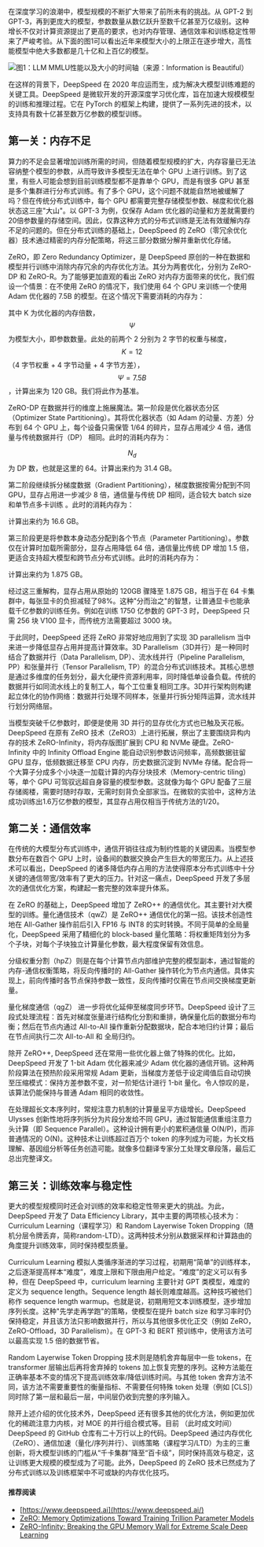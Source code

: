 
在深度学习的浪潮中，模型规模的不断扩大带来了前所未有的挑战。从 GPT-2 到 GPT-3，再到更庞大的模型，参数数量从数亿跃升至数千亿甚至万亿级别。这种增长不仅对计算资源提出了更高的要求，也对内存管理、通信效率和训练稳定性带来了严峻考验。从下面的图1可以看出近年来模型大小的上限正在逐步增大，高性能模型中绝大多数都是几十亿和上百亿的模型。

![图1：LLM MMLU性能以及大小的时间轴（来源：Information is Beautiful）](https://informationisbeautiful.net/visualizations/the-rise-of-generative-ai-large-language-models-llms-like-chatgpt)

在这样的背景下，DeepSpeed 在 2020 年应运而生，成为解决大模型训练难题的关键工具。DeepSpeed 是微软开发的开源深度学习优化库，旨在加速大规模模型的训练和推理过程。它在 PyTorch 的框架上构建，提供了一系列先进的技术，以支持具有数十亿甚至数万亿参数的模型训练。

## 第一关：内存不足

算力的不足会显著增加训练所需的时间，但随着模型规模的扩大，内存容量已无法容纳整个模型的参数，从而导致许多模型无法在单个 GPU 上进行训练。到了这里，有些人可能会想到目前训练模型都不是靠单个 GPU，而是有很多 GPU 甚至是多个集群进行分布式训练。有了多个 GPU，这个问题不就能自然地被缓解了吗？但在传统分布式训练中，每个 GPU 都需要完整存储模型参数、梯度和优化器状态这三座"大山"。以 GPT-3 为例，仅保存 Adam 优化器的动量和方差就需要约20倍参数量的存储空间。因此，仅靠这种方式的分布式训练是无法有效缓解内存不足的问题的。但在分布式训练的基础上，DeepSpeed 的 ZeRO（零冗余优化器）技术通过精密的内存分配策略，将这三部分数据分解并重新优化存储。

ZeRO，即 Zero Redundancy Optimizer，是 DeepSpeed 原创的一种在数据和模型并行训练中消除内存冗余的内存优化方法。其分为两套优化，分别为 ZeRO-DP 和 ZeRO-R。为了能够更加直观的看出 ZeRO 对内存方面带来的优化，我们假设一个情景：在不使用 ZeRO 的情况下，我们使用 64 个 GPU 来训练一个使用 Adam 优化器的 7.5B 的模型。在这个情况下需要消耗的内存为：



其中 K 为优化器的内存倍数，$$\Psi$$为模型大小，即参数数量。此处的前两个 2 分别为 2 字节的权重与梯度，$$K=12$$（4 字节权重 + 4 字节动量 + 4 字节方差），$$\Psi=7.5B$$，计算出来为 120 GB。我们将此作为基准。

ZeRO-DP 在数据并行的维度上施展魔法。第一阶段是优化器状态分区（Optimizer State Partitioning）。其将优化器状态（如 Adam 的动量、方差）分布到 64 个 GPU 上，每个设备只需保管 1/64 的碎片，显存占用减少 4 倍，通信量与传统数据并行（DP） 相同。此时的消耗内存为：



$$N_d$$为 DP 数，也就是这里的 64。计算出来约为 31.4 GB。

第二阶段继续拆分梯度数据（Gradient Partitioning），梯度数据按需分配到不同 GPU，显存占用进一步减少 8 倍，通信量与传统 DP 相同，适合较大 batch size 和单节点多卡训练 。此时的消耗内存为：


计算出来约为 16.6 GB。

第三阶段更是将参数本身动态分配到各个节点（Parameter Partitioning）。参数仅在计算时加载所需部分，显存占用降低 64 倍，通信量比传统 DP 增加 1.5 倍，更适合支持超大模型和跨节点分布式训练。此时的消耗内存为：


计算出来约为 1.875 GB。

经过这三重解构，显存占用从原始的 120GB 骤降至 1.875 GB，相当于在 64 卡集群中，每张显卡的负担减轻了98%。这种"分而治之"的智慧，让普通显卡也能承载千亿参数的训练任务。例如在训练 1750 亿参数的 GPT-3 时，DeepSpeed 只需 256 块 V100 显卡，而传统方法需要超过 3000 块。

于此同时，DeepSpeed 还将 ZeRO 非常好地应用到了实现 3D parallelism 当中来进一步降低显存占用并提高计算效率。3D Parallelism（3D并行）是一种同时结合了数据并行（Data Parallelism, DP）、流水线并行（Pipeline Parallelism, PP）和张量并行（Tensor Parallelism, TP）的混合分布式训练技术。其核心思想是通过多维度的任务划分，最大化硬件资源利用率，同时降低单设备负载。传统的数据并行如同流水线上的复制工人，每个工位重复相同工序。3D并行架构则构建起立体化的协作网络：数据并行处理不同样本，张量并行拆分矩阵运算，流水线并行划分网络层。

当模型突破千亿参数时，即便是使用 3D 并行的显存优化方式也已触及天花板。DeepSpeed 在原有 ZeRO 技术（ZeRO3）上进行拓展，祭出了主要围绕异构内存的技术 ZeRO-Infinity，将内存版图扩展到 CPU 和 NVMe 硬盘。ZeRO-Infinity 中的 Infinity Offload Engine 能自动识别参数访问频率，高频数据驻留 GPU 显存，低频数据迁移至 CPU 内存，历史数据沉淀到 NVMe 存储。配合将一个大算子分成多个小块逐一加载计算的内存分块技术（Memory-centric tiling）等，单个 GPU 可驾驭远超自身容量的模型参数。这就像为每个 GPU 配备了三层存储阁楼，需要时随时存取，无需时刻背负全部家当。在微软的实验中，这种方法成功训练出1.6万亿参数的模型，其显存占用仅相当于传统方法的1/20。

## 第二关：通信效率

在传统的大模型分布式训练中，通信开销往往成为制约性能的关键因素。当模型参数分布在数百个 GPU 上时，设备间的数据交换会产生巨大的带宽压力。从上述技术可以看出，DeepSpeed 的诸多降低内存占用的方法使得原本分布式训练中十分关键的通信带宽/效率有了更大的压力。针对这一痛点，DeepSpeed 开发了多层次的通信优化方案，构建起一套完整的效率提升体系。

在 ZeRO 的基础上，DeepSpeed 增加了 ZeRO++ 的通信优化。其主要针对大模型的训练。量化通信技术（qwZ）是 ZeRO++ 通信优化的第一招。该技术创造性地在 All-Gather 操作前后引入 FP16 与 INT8 的实时转换。不同于简单的全局量化，DeepSpeed 采用了精细化的 block-based 量化策略：将权重矩阵划分为多个子块，对每个子块独立计算量化参数，最大程度保留有效信息。

分级权重分割（hpZ）则是在每个计算节点内部维护完整的模型副本，通过智能的内存-通信权衡策略，将反向传播时的 All-Gather 操作转化为节点内通信。具体实现上，前向传播时各节点保持参数一致性，反向传播时仅需在节点间交换梯度更新量。

量化梯度通信（qgZ） 进一步将优化延伸至梯度同步环节。DeepSpeed 设计了三段式处理流程：首先对梯度张量进行结构化分割和重排，确保量化后的数据分布均衡；然后在节点内通过 All-to-All 操作重新分配数据块，配合本地归约计算；最后在节点间执行二次 All-to-All 和 全局归约。

除开 ZeRO++, DeepSpeed 还在常用一些优化器上做了特殊的优化。比如，DeepSpeed 开发了 1-bit Adam 优化器来减少 Adam 优化器的通信开销。这种两阶段算法在预热阶段采用常规 Adam 更新，当梯度方差低于设定阈值后自动切换至压缩模式：保持方差参数不变，对一阶矩估计进行 1-bit 量化。令人惊叹的是，该算法仍能保持与普通 Adam 相同的收敛性。

在处理超长文本序列时，常规注意力机制的计算量呈平方级增长。DeepSpeed Ulysses 创新性地将序列拆分为片段分发给不同 GPU，通过智能通信重组注意力头计算（即 Sequence Parallel）。这种设计拥有更小的累积通信量 O(N/P)，而非普通情况的 O(N)。这种技术让训练超过百万个 token 的序列成为可能，为长文档理解、基因组分析等任务创造可能。就像多位翻译专家分工处理文章段落，最后汇总出完整译文。

## 第三关：训练效率与稳定性

更大的模型规模同时还会对训练的效率和稳定性带来更大的挑战。为此，DeepSpeed 开发了 Data Efficiency Library，其中主要的两项核心技术为：Curriculum Learning（课程学习）和 Random Layerwise Token Dropping（随机分层令牌丢弃，简称random-LTD）。这两种技术分别从数据采样和计算路由的角度提升训练效率，同时保持模型质量。

Curriculum Learning 模拟人类循序渐进的学习过程，初期用“简单”的训练样本，之后逐渐提高样本“难度”，难度上限和下限由用户给定。“难度”的定义可以有多种，但在 DeepSpeed 中，curriculum learning 主要针对 GPT 类模型，难度的定义为 sequence length。Sequence length 越长则难度越高。这种技巧被他们称作 sequence length warmup。也就是说，初期用短文本训练模型，逐步增加序列长度。这种"先学走再学跑"的策略，使模型在提升 batch size 和学习率时仍保持稳定，并且该方法只影响数据并行，所以与其他很多优化正交（例如 ZeRO，ZeRO-Offload，3D Parallelism）。在 GPT-3 和 BERT 预训练中，使用该方法可以最高实现 1.5 倍的数据节省。

Random Layerwise Token Dropping 技术则是随机舍弃每层中一些 tokens，在 transformer 层输出后再将舍弃掉的 tokens 加上恢复完整的序列。这种方法能在正确率基本不变的情况下提高训练效率/降低训练时间。与其他 token 舍弃方法不同，该方法不需要重要性的衡量指标、不需要任何特殊 token 处理（例如 [CLS]）同时除了第一层和最后一层，中间层仍收到完整的序列输入。

除开上述介绍的优化技术外，DeepSpeed 还有很多其他的优化方法，例如更加优化的稀疏注意力内核，对 MOE 的并行组合模式等。目前 （此时成文时间）DeepSpeed 的 GitHub 仓库有二十万行以上的代码。DeepSpeed 通过内存优化（ZeRO）、通信加速（量化/序列并行）、训练策略（课程学习/LTD）为主的三重创新，将大模型训练的门槛从“千卡集群”降至“百卡级”，同时保持高效与稳定，这让训练更大规模的模型成为了可能。此外，DeepSpeed 的 ZeRO 技术已然成为了分布式训练以及训练框架中不可或缺的内存优化技巧。

#### 推荐阅读

- [https://www.deepspeed.ai](https://www.deepspeed.ai/)
- [ZeRO: Memory Optimizations Toward Training Trillion Parameter Models](https://arxiv.org/abs/1910.02054)
- [ZeRO-Infinity: Breaking the GPU Memory Wall for Extreme Scale Deep Learning](https://arxiv.org/pdf/2104.07857)
